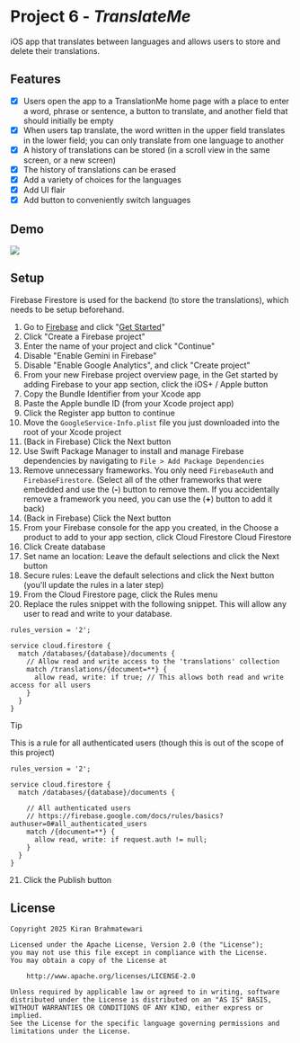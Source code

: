 # Project 6 - *TranslateMe*
iOS app that translates between languages and allows users to store and delete their translations.

## Features
- [x] Users open the app to a TranslationMe home page with a place to enter a word, phrase or sentence, a button to translate, and another field that should initially be empty
- [x] When users tap translate, the word written in the upper field translates in the lower field; you can only translate from one language to another
- [x] A history of translations can be stored (in a scroll view in the same screen, or a new screen)
- [x] The history of translations can be erased
- [x] Add a variety of choices for the languages
- [x] Add UI flair
- [x] Add button to conveniently switch languages

## Demo
<div>
    <a href="https://www.loom.com/share/8201c699706640cdb368abc693a09d38">
      <img style="max-width:300px;" src="https://cdn.loom.com/sessions/thumbnails/8201c699706640cdb368abc693a09d38-7c685253a31533a9-full-play.gif">
    </a>
  </div>

## Setup
Firebase Firestore is used for the backend (to store the translations), which needs to be setup beforehand.

1. Go to [Firebase](https://firebase.google.com) and click "[Get Started](https://console.firebase.google.com)"
2. Click "Create a Firebase project"
3. Enter the name of your project and click "Continue"
4. Disable "Enable Gemini in Firebase"
5. Disable "Enable Google Analytics", and click "Create project"
6. From your new Firebase project overview page, in the Get started by adding Firebase to your app section, click the iOS+ / Apple button
7. Copy the Bundle Identifier from your Xcode app
8. Paste the Apple bundle ID (from your Xcode project app)
9. Click the Register app button to continue
10. Move the `GoogleService-Info.plist` file you just downloaded into the root of your Xcode project
11. (Back in Firebase) Click the Next button
12. Use Swift Package Manager to install and manage Firebase dependencies by navigating to `File > Add Package Dependencies`
13. Remove unnecessary frameworks. You only need `FirebaseAuth` and `FirebaseFirestore`. (Select all of the other frameworks that were embedded and use the (**-**) button to remove them. If you accidentally remove a framework you need, you can use the (**+**) button to add it back)
14. (Back in Firebase) Click the Next button
15. From your Firebase console for the app you created, in the Choose a product to add to your app section, click Cloud Firestore Cloud Firestore
16. Click Create database
17. Set name an location: Leave the default selections and click the Next button
18. Secure rules: Leave the default selections and click the Next button (you'll update the rules in a later step)
19. From the Cloud Firestore page, click the Rules menu
20. Replace the rules snippet with the following snippet. This will allow any user to read and write to your database.
```
rules_version = '2';

service cloud.firestore {
  match /databases/{database}/documents {
    // Allow read and write access to the 'translations' collection
    match /translations/{document=**} {
      allow read, write: if true; // This allows both read and write access for all users
    }
  }
}
```

> [!TIP]
> This is a rule for all authenticated users (though this is out of the scope of this project)
> ```
> rules_version = '2';
> 
> service cloud.firestore {
>   match /databases/{database}/documents {
> 
>     // All authenticated users
>     // https://firebase.google.com/docs/rules/basics?authuser=0#all_authenticated_users
>     match /{document=**} {
>       allow read, write: if request.auth != null;
>     }
>   }
> }
> ```

21. Click the Publish button

## License
    Copyright 2025 Kiran Brahmatewari

    Licensed under the Apache License, Version 2.0 (the "License");
    you may not use this file except in compliance with the License.
    You may obtain a copy of the License at

        http://www.apache.org/licenses/LICENSE-2.0

    Unless required by applicable law or agreed to in writing, software
    distributed under the License is distributed on an "AS IS" BASIS,
    WITHOUT WARRANTIES OR CONDITIONS OF ANY KIND, either express or implied.
    See the License for the specific language governing permissions and
    limitations under the License.
